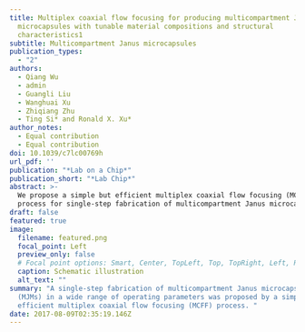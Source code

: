 ```yaml
---
title: Multiplex coaxial flow focusing for producing multicompartment Janus
  microcapsules with tunable material compositions and structural
  characteristics1
subtitle: Multicompartment Janus microcapsules
publication_types:
  - "2"
authors:
  - Qiang Wu
  - admin
  - Guangli Liu
  - Wanghuai Xu
  - Zhiqiang Zhu
  - Ting Si* and Ronald X. Xu*
author_notes:
  - Equal contribution
  - Equal contribution
doi: 10.1039/c7lc00769h
url_pdf: ''
publication: "*Lab on a Chip*"
publication_short: "*Lab Chip*"
abstract: >-
  We propose a simple but efficient multiplex coaxial flow focusing (MCFF)
  process for single-step fabrication of multicompartment Janus microcapsules (MJMs) in a wide range of operating parameters. The produced MJMs consist of a multicompartmental core–shell structure with material compositions tunable in individual shell and core compartments. Potential applications of such a MJM agent are demonstrated in both benchtop and in vitro experiments. For the benchtop experiment, magnetic nanoparticles are loaded into one of the shell compartments and photopolymerized under ultraviolet light for controlled alignment and rotation of the microcapsules in a magnetic field. For the in vitro experiment, four different types of cells are encapsulated in the desired compartments of sodium alginate MJMs and co-cultured for seven days. By increasing the number of coaxial needles, we are also able to produce MJMs with three or more compartments. Our studies have shown that the proposed MCFF process is able to produce MJMs with desired material compositions and narrow size distribution. This process is inexpensive and scalable for mass production of various MJMs in its potential applications in biomedical imaging, drug delivery, and regenerative medicine
draft: false
featured: true
image:
  filename: featured.png
  focal_point: Left
  preview_only: false
  # Focal point options: Smart, Center, TopLeft, Top, TopRight, Left, Right, BottomLeft, Bottom, BottomRight
  caption: Schematic illustration
  alt_text: ""
summary: "A single-step fabrication of multicompartment Janus microcapsules
  (MJMs) in a wide range of operating parameters was proposed by a simple but
  efficient multiplex coaxial flow focusing (MCFF) process. "
date: 2017-08-09T02:35:19.146Z
---
```

